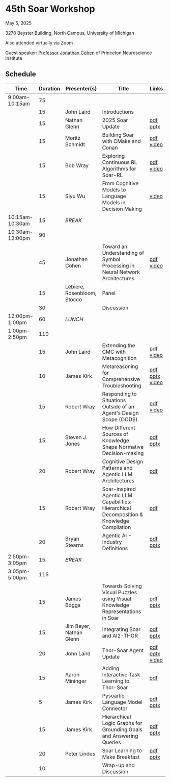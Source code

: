 # 45th Soar Workshop

May 5, 2025

3270 Beyster Building, North Campus, University of Michigan

Also attended virtually via Zoom

Guest speaker: [Professor Jonathan Cohen](https://pni.princeton.edu/people/jonathan-cohen)
of Princeton Neuroscience Institute

## Schedule

| Time            | Duration | Presenter(s)                | Title                                                                 | Links |
|-----------------|----------|-----------------------------|-----------------------------------------------------------------------|-------|
| 9:00am-10:15am  | 75       |                             |                                                                       |       |
|                 | 15       | John Laird                  | Introductions                                                         |       |
|                 | 15       | Nathan Glenn                | 2025 Soar Update                                                      | [pdf](https://raw.githubusercontent.com/SoarGroup/website-downloads/main/workshops/45/Glenn_2025_Soar_Update.pdf) [pptx](https://github.com/SoarGroup/website-downloads/releases/download/ws_45_large_files/Glenn_2025_Soar_Update.pptx) |
|                 | 15       | Moritz Schmidt              | Building Soar with CMake and Conan                                    | [pdf](https://raw.githubusercontent.com/SoarGroup/website-downloads/main/workshops/45/Schmidt.pdf) [video](https://youtu.be/nv9QEdDdyKU) |
|                 | 15       | Bob Wray                    | Exploring Continuous RL Algorithms for Soar-RL                        | [pdf](https://raw.githubusercontent.com/SoarGroup/website-downloads/main/workshops/45/Wray_ContinuousRLforSoar.pdf) [video](https://youtu.be/wS2sKQ1Quu8) |
|                 | 15       | Siyu Wu                     | From Cognitive Models to Language Models in Decision Making            | [video](https://youtu.be/nvEyGutrwSw) |
| 10:15am-10:30am | 15       | *BREAK*                     |                                                                       |       |
| 10:30am-12:00pm | 90       |                             |                                                                       |       |
|                 | 45       | Jonathan Cohen              | Toward an Understanding of Symbol Processing in Neural Network Architectures | [pdf](https://raw.githubusercontent.com/SoarGroup/website-downloads/main/workshops/45/Cohen.pdf) [video](https://youtu.be/KJvh_d0w2Kw) |
|                 | 15       | Lebiere, Rosenbloom, Stocco | Panel                                                                 |       |
|                 | 30       |                             | Discussion                                                            |       |
| 12:00pm-1:00pm  | 60       | *LUNCH*                     |                                                                       |       |
| 1:00pm-2:50pm   | 110      |                             |                                                                       |       |
|                 | 15       | John Laird                  | Extending the CMC with Metacognition                                  | [pdf](https://raw.githubusercontent.com/SoarGroup/website-downloads/main/workshops/45/Laird_CMC_Metacognition.pdf) [video](https://youtu.be/Seezh0Yaky4) |
|                 | 10       | James Kirk                  | Metareasoning for Comprehensive Troubleshooting                       | [pdf](https://raw.githubusercontent.com/SoarGroup/website-downloads/main/workshops/45/Kirk_Metacogntion.pdf) [pptx](https://raw.githubusercontent.com/SoarGroup/website-downloads/main/workshops/45/Kirk_Metacogntion.pptx) [video](https://youtu.be/NuBjyxpuH0I)|
|                 | 15       | Robert Wray                    | Responding to Situations Outside of an Agent's Design Scope (OODS) | [pdf](https://raw.githubusercontent.com/SoarGroup/website-downloads/main/workshops/45/Wray_RespondingtoOODSSituationswithAppraisals.pdf) [video](https://youtu.be/kGSulxbO5yA) |
|                 | 15       | Steven J. Jones             | How Different Sources of Knowledge Shape Normative Decision-making     | [pdf](https://raw.githubusercontent.com/SoarGroup/website-downloads/main/workshops/45/Jones.pdf) [pptx](https://raw.githubusercontent.com/SoarGroup/website-downloads/main/workshops/45/Jones.pptx) |
|                 | 20       | Robert Wray                    | Cognitive Design Patterns and Agentic LLM Architectures               | [pdf](https://raw.githubusercontent.com/SoarGroup/website-downloads/main/workshops/45/Wray_AgentsArchitecturesLLMs.pdf) |
|                 | 15       | Robert Wray                    | Soar-inspired Agentic LLM Capabilities: Hierarchical Decomposition & Knowledge Compilation | [pdf](https://raw.githubusercontent.com/SoarGroup/website-downloads/main/workshops/45/Wray_HierarchicalDecomp_KnowledgeCompilation.pdf) |
|                 | 20       | Bryan Stearns               | Agentic AI - Industry Definitions                                     | [pdf](https://raw.githubusercontent.com/SoarGroup/website-downloads/main/workshops/45/Stearns.pdf) [pptx](https://raw.githubusercontent.com/SoarGroup/website-downloads/main/workshops/45/Stearns.pptx) |
| 2:50pm-3:05pm   | 15       | *BREAK*                     |                                                                       |       |
| 3:05pm-5:00pm   | 115      |                             |                                                                       |       |
|                 | 15       | James Boggs                 | Towards Solving Visual Puzzles using Visual Knowledge Representations in Soar | [pdf](https://raw.githubusercontent.com/SoarGroup/website-downloads/main/workshops/45/Boggs.pdf) [pptx](https://raw.githubusercontent.com/SoarGroup/website-downloads/main/workshops/45/Boggs.pptx) |
|                 | 15       | Jim Beyer, Nathan Glenn     | Integrating Soar and AI2-THOR                                         | [pdf](https://raw.githubusercontent.com/SoarGroup/website-downloads/main/workshops/45/Beyer-Glenn_AI2THOR-Soar-Integration.pdf) [pptx](https://raw.githubusercontent.com/SoarGroup/website-downloads/main/workshops/45/Beyer-Glenn_AI2THOR-Soar-Integration.pptx) |
|                 | 20       | John Laird                  | Thor-Soar Agent Update                                                | [pdf](https://raw.githubusercontent.com/SoarGroup/website-downloads/main/workshops/45/Laird_Thor-Soar.pdf) [pptx](https://raw.githubusercontent.com/SoarGroup/website-downloads/main/workshops/45/Laird_Thor-Soar.pptx) [video](https://www.youtube.com/watch?v=lv_FKBIciQo)|
|                 | 15       | Aaron Mininger              | Adding Interactive Task Learning to Thor-Soar                         | [pdf](https://raw.githubusercontent.com/SoarGroup/website-downloads/main/workshops/45/Mininger.pdf) |
|                 | 5        | James Kirk                  | Pysoarlib Language Model Connector                                    | [pdf](https://raw.githubusercontent.com/SoarGroup/website-downloads/main/workshops/45/Kirk_Pysoarlib.pdf) [pptx](https://github.com/SoarGroup/website-downloads/releases/download/ws_45_large_files/Kirk_Pysoarlib.pptx) |
|                 | 15       | James Kirk                  | Hierarchical Logic Graphs for Grounding Goals and Answering Queries   | [pdf](https://raw.githubusercontent.com/SoarGroup/website-downloads/main/workshops/45/Kirk_Hierarchical_Logic_Graphs.pdf) [pptx](https://raw.githubusercontent.com/SoarGroup/website-downloads/main/workshops/45/Kirk_Hierarchical_Logic_Graphs.pptx) |
|                 | 20       | Peter Lindes                | Soar Learning to Make Breakfast                                       | [pdf](https://raw.githubusercontent.com/SoarGroup/website-downloads/main/workshops/45/Lindes.pdf) [pptx](https://raw.githubusercontent.com/SoarGroup/website-downloads/main/workshops/45/Lindes.pptx) |
|                 | 10       |                             | Wrap-up and Discussion                                                |       |
